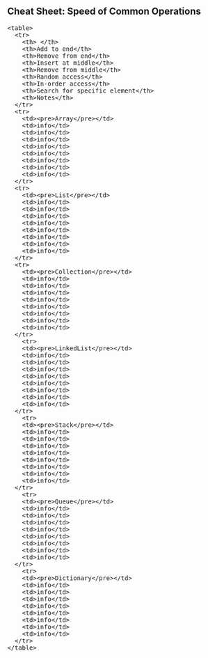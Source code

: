 ## Cheat Sheet: Speed of Common Operations
<pre>
&lttable&gt
  &lttr&gt
    &ltth&gt &lt/th&gt
    &ltth&gtAdd to end&lt/th&gt
	&ltth&gtRemove from end&lt/th&gt
	&ltth&gtInsert at middle&lt/th&gt
	&ltth&gtRemove from middle&lt/th&gt
	&ltth&gtRandom access&lt/th&gt
	&ltth&gtIn-order access&lt/th&gt
	&ltth&gtSearch for specific element&lt/th&gt
	&ltth&gtNotes&lt/th&gt	
  &lt/tr&gt
  &lttr&gt
    &lttd&gt&ltpre&gtArray&lt/pre&gt&lt/td&gt
    &lttd&gtinfo&lt/td&gt
    &lttd&gtinfo&lt/td&gt
    &lttd&gtinfo&lt/td&gt
    &lttd&gtinfo&lt/td&gt
    &lttd&gtinfo&lt/td&gt
    &lttd&gtinfo&lt/td&gt
    &lttd&gtinfo&lt/td&gt
	&lttd&gtinfo&lt/td&gt
  &lt/tr&gt
  &lttr&gt
    &lttd&gt&ltpre&gtList<T>&lt/pre&gt&lt/td&gt
    &lttd&gtinfo&lt/td&gt
    &lttd&gtinfo&lt/td&gt
    &lttd&gtinfo&lt/td&gt
    &lttd&gtinfo&lt/td&gt
    &lttd&gtinfo&lt/td&gt
    &lttd&gtinfo&lt/td&gt
    &lttd&gtinfo&lt/td&gt
	&lttd&gtinfo&lt/td&gt
  &lt/tr&gt
  &lttr&gt
    &lttd&gt&ltpre&gtCollection<T>&lt/pre&gt&lt/td&gt
    &lttd&gtinfo&lt/td&gt
    &lttd&gtinfo&lt/td&gt
    &lttd&gtinfo&lt/td&gt
    &lttd&gtinfo&lt/td&gt
    &lttd&gtinfo&lt/td&gt
    &lttd&gtinfo&lt/td&gt
    &lttd&gtinfo&lt/td&gt
	&lttd&gtinfo&lt/td&gt
  &lt/tr&gt
    &lttr&gt
    &lttd&gt&ltpre&gtLinkedList<T>&lt/pre&gt&lt/td&gt
    &lttd&gtinfo&lt/td&gt
    &lttd&gtinfo&lt/td&gt
    &lttd&gtinfo&lt/td&gt
    &lttd&gtinfo&lt/td&gt
    &lttd&gtinfo&lt/td&gt
    &lttd&gtinfo&lt/td&gt
    &lttd&gtinfo&lt/td&gt
	&lttd&gtinfo&lt/td&gt
  &lt/tr&gt
    &lttr&gt
    &lttd&gt&ltpre&gtStack<T>&lt/pre&gt&lt/td&gt
    &lttd&gtinfo&lt/td&gt
    &lttd&gtinfo&lt/td&gt
    &lttd&gtinfo&lt/td&gt
    &lttd&gtinfo&lt/td&gt
    &lttd&gtinfo&lt/td&gt
    &lttd&gtinfo&lt/td&gt
    &lttd&gtinfo&lt/td&gt
	&lttd&gtinfo&lt/td&gt
  &lt/tr&gt
    &lttr&gt
    &lttd&gt&ltpre&gtQueue<T>&lt/pre&gt&lt/td&gt
    &lttd&gtinfo&lt/td&gt
    &lttd&gtinfo&lt/td&gt
    &lttd&gtinfo&lt/td&gt
    &lttd&gtinfo&lt/td&gt
    &lttd&gtinfo&lt/td&gt
    &lttd&gtinfo&lt/td&gt
    &lttd&gtinfo&lt/td&gt
	&lttd&gtinfo&lt/td&gt
  &lt/tr&gt
    &lttr&gt
    &lttd&gt&ltpre&gtDictionary<T>&lt/pre&gt&lt/td&gt
    &lttd&gtinfo&lt/td&gt
    &lttd&gtinfo&lt/td&gt
    &lttd&gtinfo&lt/td&gt
    &lttd&gtinfo&lt/td&gt
    &lttd&gtinfo&lt/td&gt
    &lttd&gtinfo&lt/td&gt
    &lttd&gtinfo&lt/td&gt
	&lttd&gtinfo&lt/td&gt
  &lt/tr&gt
&lt/table&gt
</pre>